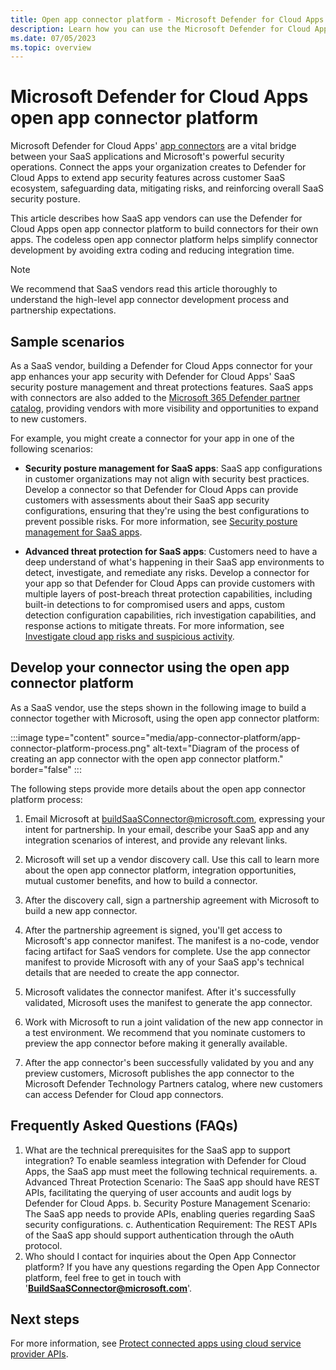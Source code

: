 ```yaml
---
title: Open app connector platform - Microsoft Defender for Cloud Apps
description: Learn how you can use the Microsoft Defender for Cloud Apps open app connector platform to build your own connector.
ms.date: 07/05/2023
ms.topic: overview
---
```


# Microsoft Defender for Cloud Apps open app connector platform

Microsoft Defender for Cloud Apps' [app connectors](protect-connected-apps.md) are a vital bridge between your SaaS applications and Microsoft's powerful security operations. Connect the apps your organization creates to Defender for Cloud Apps to extend app security features across customer SaaS ecosystem, safeguarding data, mitigating risks, and reinforcing overall SaaS security posture.

This article describes how SaaS app vendors can use the Defender for Cloud Apps open app connector platform to build connectors for their own apps. The codeless open app connector platform helps simplify connector development by avoiding extra coding and reducing integration time.

> [!NOTE]
> We recommend that SaaS vendors read this article thoroughly to understand the high-level app connector development process and partnership expectations.

## Sample scenarios

As a SaaS vendor, building a Defender for Cloud Apps connector for your app enhances your app security with Defender for Cloud Apps' SaaS security posture management and threat protections features. SaaS apps with connectors are also added to the [Microsoft 365 Defender partner catalog](/microsoft-365/security/defender-endpoint/technological-partners), providing vendors with more visibility and opportunities to expand to new customers.

For example, you might create a connector for your app in one of the following scenarios:

- **Security posture management for SaaS apps**: SaaS app configurations in customer organizations may not align with security best practices. Develop a connector so that Defender for Cloud Apps can provide customers with assessments about their SaaS app security configurations, ensuring that they're using the best configurations to prevent possible risks. For more information, see [Security posture management for SaaS apps](security-saas.md).

- **Advanced threat protection for SaaS apps**: Customers need to have a deep understand of what's happening in their SaaS app environments to detect, investigate, and remediate any risks. Develop a connector for your app so that Defender for Cloud Apps can provide customers with multiple layers of post-breach threat protection capabilities, including built-in detections to for compromised users and apps, custom detection configuration capabilities, rich investigation capabilities, and response actions to mitigate threats. For more information, see [Investigate cloud app risks and suspicious activity](investigate.md).

## Develop your connector using the open app connector platform

As a SaaS vendor, use the steps shown in the following image to build a connector together with Microsoft, using the open app connector platform:

:::image type="content" source="media/app-connector-platform/app-connector-platform-process.png" alt-text="Diagram of the process of creating an app connector with the open app connector platform." border="false" :::

The following steps provide more details about the open app connector platform process:
 
1. Email Microsoft at [buildSaaSConnector@microsoft.com](mailto:buildSaaSConnector@microsoft.com), expressing your intent for partnership. In your email, describe your SaaS app and any integration scenarios of interest, and provide any relevant links.

1. Microsoft will set up a vendor discovery call. Use this call to learn more about the open app connector platform, integration opportunities, mutual customer benefits, and how to build a connector.

1. After the discovery call, sign a partnership agreement with Microsoft to build a new app connector.

1. After the partnership agreement is signed, you'll get access to Microsoft's app connector manifest. The manifest is a no-code, vendor facing artifact for SaaS vendors for complete. Use the app connector manifest to provide Microsoft with any of your SaaS app's technical details that are needed to create the app connector.

1. Microsoft validates the connector manifest. After it's successfully validated, Microsoft uses the manifest to generate the app connector.

1. Work with Microsoft to run a joint validation of the new app connector in a test environment. We recommend that you nominate customers to preview the app connector before making it generally available.

1. After the app connector's been successfully validated by you and any preview customers, Microsoft publishes the app connector to the Microsoft Defender Technology Partners catalog, where new customers can access Defender for Cloud app connectors.

## Frequently Asked Questions (FAQs)

1. What are the technical prerequisites for the SaaS app to support integration?
To enable seamless integration with Defender for Cloud Apps, the SaaS app must meet the following technical requirements.
a. Advanced Threat Protection Scenario: The SaaS app should have REST APIs, facilitating the querying of user accounts and audit logs by Defender for Cloud Apps.
b. Security Posture Management Scenario: The SaaS app needs to provide APIs, enabling queries regarding SaaS security configurations.
c. Authentication Requirement: The REST APIs of the SaaS app should support authentication through the oAuth protocol.
1. Who should I contact for inquiries about the Open App Connector platform?
If you have any questions regarding the Open App Connector platform, feel free to get in touch with '**[BuildSaaSConnector@microsoft.com](mailto:BuildSaaSConnector@microsoft.com)**'.

## Next steps

For more information, see [Protect connected apps using cloud service provider APIs](protect-connected-apps.md).


